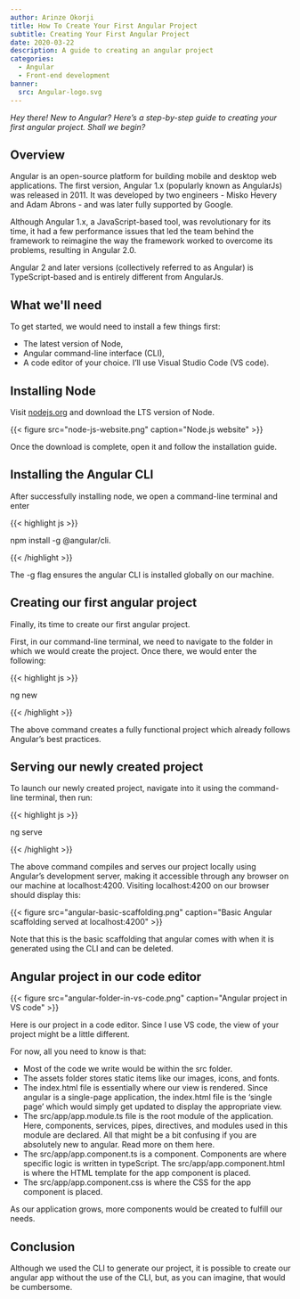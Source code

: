 ```yaml
---
author: Arinze Okorji
title: How To Create Your First Angular Project
subtitle: Creating Your First Angular Project
date: 2020-03-22
description: A guide to creating an angular project
categories:
  - Angular
  - Front-end development
banner:
  src: Angular-logo.svg
---
```


*Hey there! New to Angular? Here’s a step-by-step guide to creating your first angular project. Shall we begin?*
<!--more-->

## Overview

Angular is an open-source platform for building mobile and desktop web applications. The first version, Angular 1.x (popularly known as AngularJs) was released in 2011. It was developed by two engineers  - Misko Hevery and Adam Abrons - and was later fully supported by Google. 

Although Angular 1.x, a JavaScript-based tool, was revolutionary for its time, it had a few performance issues that led the team behind the framework to reimagine the way the framework worked to overcome its problems, resulting in Angular 2.0. 

Angular 2 and later versions (collectively referred to as Angular) is TypeScript-based and is entirely different from AngularJs.


## What we'll need
To get started, we would need to install a few things first:
- The latest version of Node,
- Angular command-line interface (CLI),
- A code editor of your choice. I’ll use Visual Studio Code (VS code).


## Installing Node
Visit [nodejs.org](nodejs.org) and download the LTS version of Node.

{{< figure src="node-js-website.png" caption="Node.js website" >}}

Once the download is complete, open it and follow the installation guide.

## Installing the Angular CLI
After successfully installing node, we open a command-line terminal and enter 

{{< highlight js >}}

npm install -g @angular/cli.

{{< /highlight >}}

The -g flag ensures the angular CLI is installed globally on our machine.

## Creating our first angular project
Finally, its time to create our first angular project.

First, in our command-line terminal, we need to navigate to the folder in which we would create the project. Once there, we would enter the following:

{{< highlight js >}}

ng new <title-of-project>

{{< /highlight >}}

The above command creates a fully functional project which already follows Angular’s best practices.

## Serving our newly created project
To launch our newly created project, navigate into it using the command-line terminal, then run:

{{< highlight js >}}

ng serve

{{< /highlight >}}

The above command compiles and serves our project locally using Angular’s development server, making it accessible through any browser on our machine at localhost:4200. Visiting localhost:4200 on our browser should display this:

{{< figure src="angular-basic-scaffolding.png" caption="Basic Angular scaffolding served at localhost:4200" >}}

Note that this is the basic scaffolding that angular comes with when it is generated using the CLI and can be deleted.

## Angular project in our code editor

{{< figure src="angular-folder-in-vs-code.png" caption="Angular project in VS code" >}}

Here is our project in a code editor. Since I use VS code, the view of your project might be a little different. 

For now, all you need to know is that: 
- Most of the code we write would be within the src folder. 
- The assets folder stores static items like our images, icons, and fonts.
- The index.html file is essentially where our view is rendered. Since angular is a single-page application, the index.html file is the ‘single page’ which would simply get updated to display the appropriate view.
- The src/app/app.module.ts file is the root module of the application. Here, components, services, pipes, directives, and modules used in this module are declared. All that might be a bit confusing if you are absolutely new to angular. Read more on them here. 
- The src/app/app.component.ts is a component. Components are where specific logic is written in typeScript.
The src/app/app.component.html is where the HTML template for the app component is placed.
- The src/app/app.component.css is where the CSS for the app component is placed.

As our application grows, more components would be created to fulfill our needs.

## Conclusion
Although we used the CLI to generate our project, it is possible to create our angular app without the use of the CLI, but, as you can imagine, that would be cumbersome.
